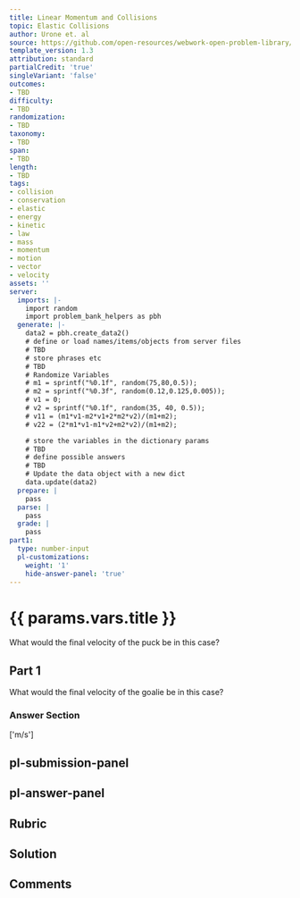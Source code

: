 ```yaml
---
title: Linear Momentum and Collisions
topic: Elastic Collisions
author: Urone et. al
source: https://github.com/open-resources/webwork-open-problem-library/tree/master/Contrib/BrockPhysics/College_Physics_Urone/8.Linear_Momentum_and_Collisions/8-04.Elastic_Collisions/NU_U17_08_04_003.pg
template_version: 1.3
attribution: standard
partialCredit: 'true'
singleVariant: 'false'
outcomes:
- TBD
difficulty:
- TBD
randomization:
- TBD
taxonomy:
- TBD
span:
- TBD
length:
- TBD
tags:
- collision
- conservation
- elastic
- energy
- kinetic
- law
- mass
- momentum
- motion
- vector
- velocity
assets: ''
server:
  imports: |-
    import random
    import problem_bank_helpers as pbh
  generate: |-
    data2 = pbh.create_data2()
    # define or load names/items/objects from server files
    # TBD
    # store phrases etc
    # TBD
    # Randomize Variables
    # m1 = sprintf("%0.1f", random(75,80,0.5));
    # m2 = sprintf("%0.3f", random(0.12,0.125,0.005));
    # v1 = 0;
    # v2 = sprintf("%0.1f", random(35, 40, 0.5));
    # v11 = (m1*v1-m2*v1+2*m2*v2)/(m1+m2);
    # v22 = (2*m1*v1-m1*v2+m2*v2)/(m1+m2);

    # store the variables in the dictionary params
    # TBD
    # define possible answers
    # TBD
    # Update the data object with a new dict
    data.update(data2)
  prepare: |
    pass
  parse: |
    pass
  grade: |
    pass
part1:
  type: number-input
  pl-customizations:
    weight: '1'
    hide-answer-panel: 'true'
---
```


# {{ params.vars.title }} 


What would the final velocity of the puck be in this case?

## Part 1 
What would the final velocity of the goalie be in this case? 


 ### Answer Section
['m/s']

## pl-submission-panel 


## pl-answer-panel 


## Rubric 


## Solution 


## Comments 


